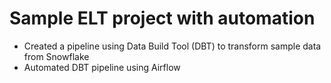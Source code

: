 # Sample ELT project with automation

- Created a pipeline using Data Build Tool (DBT) to transform sample data from Snowflake
- Automated DBT pipeline using Airflow
